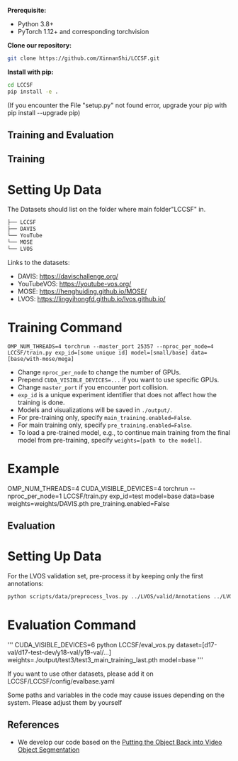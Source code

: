 **Prerequisite:**

- Python 3.8+
- PyTorch 1.12+ and corresponding torchvision

**Clone our repository:**

```bash
git clone https://github.com/XinnanShi/LCCSF.git
```

**Install with pip:**

```bash
cd LCCSF
pip install -e .
```

(If you encounter the File "setup.py" not found error, upgrade your pip with pip install --upgrade pip)

## Training and Evaluation
## Training
# Setting Up Data

The Datasets should list on the folder where main folder"LCCSF" in.

```bash
├── LCCSF
├── DAVIS
└── YouTube
└── MOSE
└── LVOS
```

Links to the datasets:
- DAVIS: https://davischallenge.org/
- YouTubeVOS: https://youtube-vos.org/
- MOSE: https://henghuiding.github.io/MOSE/
- LVOS: https://lingyihongfd.github.io/lvos.github.io/

# Training Command

```
OMP_NUM_THREADS=4 torchrun --master_port 25357 --nproc_per_node=4 LCCSF/train.py exp_id=[some unique id] model=[small/base] data=[base/with-mose/mega]
```

- Change `nproc_per_node` to change the number of GPUs.
- Prepend `CUDA_VISIBLE_DEVICES=...` if you want to use specific GPUs.
- Change `master_port` if you encounter port collision.
- `exp_id` is a unique experiment identifier that does not affect how the training is done.
- Models and visualizations will be saved in `./output/`.
- For pre-training only, specify `main_training.enabled=False`.
- For main training only, specify `pre_training.enabled=False`.
- To load a pre-trained model, e.g., to continue main training from the final model from pre-training, specify `weights=[path to the model]`.

# Example

OMP_NUM_THREADS=4 CUDA_VISIBLE_DEVICES=4 torchrun --nproc_per_node=1 LCCSF/train.py exp_id=test model=base data=base weights=weights/DAVIS.pth pre_training.enabled=False


## Evaluation
# Setting Up Data
For the LVOS validation set, pre-process it by keeping only the first annotations:

```bash
python scripts/data/preprocess_lvos.py ../LVOS/valid/Annotations ../LVOS/valid/Annotations_first_only
```
# Evaluation Command
'''
CUDA_VISIBLE_DEVICES=6 python LCCSF/eval_vos.py dataset=[d17-val/d17-test-dev/y18-val/y19-val/...] weights=./output/test3/test3_main_training_last.pth model=base 
'''

If you want to use other datasets, please add it on LCCSF/LCCSF/config/evalbase.yaml


Some paths and variables in the code may cause issues depending on the system. Please adjust them by yourself

## References

- We develop our code based on the [Putting the Object Back into Video Object Segmentation](https://hkchengrex.github.io/Cutie)